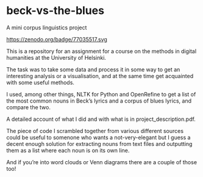 # beck-vs-the-blues
A mini corpus linguistics project

https://zenodo.org/badge/77035517.svg

This is a repository for an assignment for a course on the methods in digital humanities at the University of Helsinki.

The task was to take some data and process it in some way to get an interesting analysis or a visualisation, and at the same time get acquainted with some useful methods.

I used, among other things, NLTK for Python and OpenRefine to get a list of the most common nouns in Beck’s lyrics and a corpus of blues lyrics, and compare the two.

A detailed account of what I did and with what is in project_description.pdf.

The piece of code I scrambled together from various different sources could be useful to somenone who wants a not-very-elegant but I guess a decent enough solution for extracting nouns from text files and outputting them as a list where each noun is on its own line.

And if you’re into word clouds or Venn diagrams there are a couple of those too!
